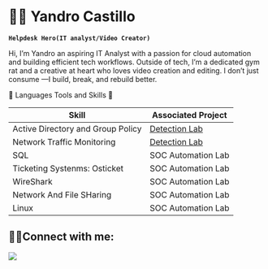 # 🏄‍♂️ Yandro Castillo

**`Helpdesk Hero(IT analyst/Video Creator)`**

Hi, I’m Yandro an aspiring IT Analyst with a passion for cloud automation and building efficient tech workflows. Outside of tech, I’m a dedicated gym rat and a creative at heart who loves video creation and editing. I don’t just consume —I build, break, and rebuild better.

 
 
💼 Languages Tools and Skills 🧰

| Skill                                         | Associated Project         |
|-----------------------------------------------|----------------------------|
| Active Directory and Group Policy             | <a href="https://google.com">Detection Lab</a>|
| Network Traffic Monitoring                    | <a href="https://google.com">Detection Lab</a>|
| SQL                                           | SOC Automation Lab|
| Ticketing Systenms: Osticket                  | SOC Automation Lab|
| WireShark                                     | SOC Automation Lab|
| Network And File SHaring                      | SOC Automation Lab|
| Linux                                         | SOC Automation Lab|












<h2>🤳🏾Connect with me:</h2>
<a href="https://www.linkedin.com/in/yandro-castillo-4a8908239/"><img src="https://img.shields.io/badge/-LinkedIn-0072b1?&style=for-the-badge&logo=linkedin&logoColor=white" /></a>
